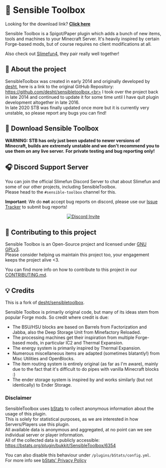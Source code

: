 # :toolbox: Sensible Toolbox
Looking for the download link? [**Click here**](#floppy_disk-download-sensible-toolbox)

Sensible Toolbox is a Spigot/Paper plugin which adds a bunch of new items, tools and machines to your Minecraft Server.
It's heavily inspired by certain Forge-based mods, but of course requires no client modifications at all.

Also check out [Slimefun4](https://github.com/Slimefun/Slimefun4), they pair really well together!

## :notebook_with_decorative_cover: About the project
SensibleToolbox was created in early 2014 and originally developed by [desht](https://github.com/desht), here is a link to the original GitHub Repository: https://github.com/desht/sensibletoolbox.<br>
I took over the project back in late 2014 and continued to update it for some time until I have quit plugin development altogether in late 2016.<br>
In late 2020 STB was finally updated once more but it is currently very unstable, so please report any bugs you can find!

## :floppy_disk: Download Sensible Toolbox
**WARNING: STB has only just been updated to newer versions of Minecraft, builds are extremely unstable and we don't recommend you to use them on any live server.**
**For private testing and bug reporting only!**

## :headphones: Discord Support Server
You can join the official Slimefun Discord Server to chat about Slimefun and some of our other projects, including SensibleToolbox.<br>
Please head to the `#sensible-toolbox` channel for this.

**Important**: We do **not** accept bug reports on discord, please use our [Issue Tracker](https://github.com/Slimefun/SensibleToolbox/issues) to submit bug reports!

<p align="center">
  <a href="https://discord.gg/fsD4Bkh">
    <img src="https://discordapp.com/api/guilds/565557184348422174/widget.png?style=banner3" alt="Discord Invite"/>
  </a>
</p>

## :wave: Contributing to this project
Sensible Toolbox is an Open-Source project and licensed under
[GNU GPLv3](https://github.com/Slimefun/SensibleToolbox/blob/master/LICENSE).<br>
Please consider helping us maintain this project too, your engagement keeps the project alive <3.

You can find more info on how to contribute to this project in our [CONTRIBUTING.md](https://github.com/Slimefun/SensibleToolbox/blob/master/.github/CONTRIBUTING.md).

## :bulb: Credits
This is a fork of [desht/sensibletoolbox](https://github.com/desht/sensibletoolbox).

Sensible Toolbox is primarily original code, but many of its ideas stem from popular Forge mods.
So credit where credit is due:
* The BSU/HSU blocks are based on Barrels from Factorization and Jabba, also the Deep Storage Unit from Minefactory Reloaded.
* The processing machines get their inspiration from multiple Forge-based mods, in particular IC2 and Thermal Expansion.
* The energy system is primarily inspired by Thermal Expansion.
* Numerous miscellaneous items are adapted (sometimes blatantly!) from Misc Utilities and OpenBlocks.
* The item routing system is entirely original (as far as I'm aware), mainly due to the fact that it's difficult to do pipes with vanilla Minecraft blocks :)
* The ender storage system is inspired by and works similarly (but not identically) to Ender Storage.

### Disclaimer
SensibleToolbox uses [bStats](https://bstats.org/plugin/bukkit/SensibleToolbox/6354) to collect anonymous information about the usage of this plugin.<br>
This is solely for statistical purposes, as we are interested in how Servers/Players use this plugin.<br>
All available data is anonymous and aggregated, at no point can we see individual server or player information.<br>
All of the collected data is publicly accessible: https://bstats.org/plugin/bukkit/SensibleToolbox/6354

You can also disable this behaviour under `/plugins/bStats/config.yml`.<br>
For more info see [bStats' Privacy Policy](https://bstats.org/privacy-policy)
